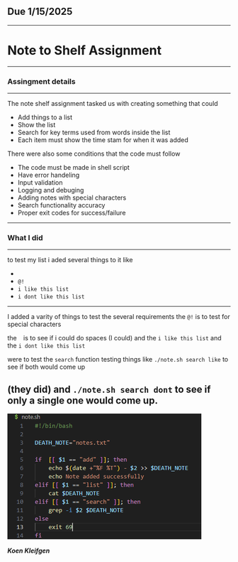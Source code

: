 ## Due 1/15/2025
---
# Note to Shelf Assignment
---
### Assingment details
---
The note shelf assignment tasked us with creating something that could 

- Add things to a list
- Show the list
- Search for key terms used from words inside the list
- Each item must show the time stam for when it was added

There were also some conditions that the code must follow

- The code must be made in shell script
- Have error handeling
- Input validation
- Logging and debuging
- Adding notes with special characters
- Search functionality accuracy
- Proper exit codes for success/failure
---
### What I did
---
to test my list i aded several things to it like 
- ` `
- `@!`
- `i like this list`
- `i dont like this list`
---
I added a varity of things to test the several requirements the `@!` is to test for special characters 

the ` ` is to see if i could do spaces (I could) and the `i like this list` and the `i dont like this list` 

were to test the `search` function testing things like `./note.sh search like` to see if both would come up 

(they did) and `./note.sh search dont` to see if only a single one would come up.
---
![alt text](image.png)

***Koen Kleifgen***
